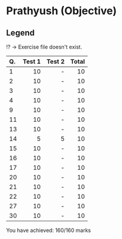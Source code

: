 Prathyush (Objective)
=====================
Legend
------
:interrobang: -> Exercise file doesn't exist.

|Q.   |Test 1|Test 2|Total |
|:----|-----:|-----:|-----:|
|1    |10    |-     |10    |
|2    |10    |-     |10    |
|3    |10    |-     |10    |
|4    |10    |-     |10    |
|9    |10    |-     |10    |
|11   |10    |-     |10    |
|13   |10    |-     |10    |
|14   |5     |5     |10    |
|15   |10    |-     |10    |
|16   |10    |-     |10    |
|17   |10    |-     |10    |
|20   |10    |-     |10    |
|21   |10    |-     |10    |
|22   |10    |-     |10    |
|27   |10    |-     |10    |
|30   |10    |-     |10    |

You have achieved: 160/160 marks